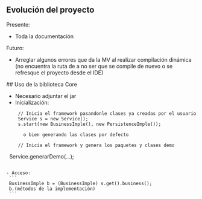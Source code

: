 ## Evolución del proyecto

Presente:
- Toda la documentación

Futuro:
- Arreglar algunos errores que da la MV al realizar compilación dinámica (no encuentra la ruta de a no ser que se compile de nuevo 
  o se refresque el proyecto desde el IDE)

## Uso de la biblioteca Core
- Necesario adjuntar el jar 
- Inicialización:
  ```
   // Inicia el framework pasandonle clases ya creadas por el usuario
   Service s = new Service();
   s.start(new BusinessImple(), new PersistenceImple());
     
     o bien generando las clases por defecto
     
   // Inicia el framework y genera los paquetes y clases demo
   Service.generarDemo(...);
   ```
   
- Acceso:
    ```
    BusinessImple b = (BusinessImple) s.get().business();
    b.(métodos de la implementación)
    ```
